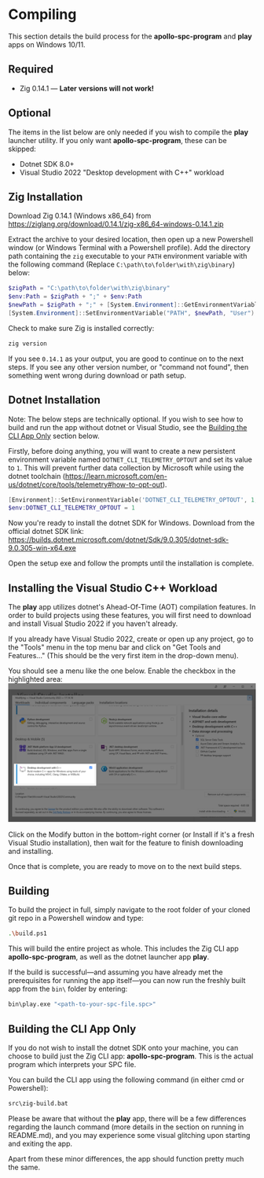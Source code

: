 # Compiling
This section details the build process for the **apollo-spc-program** and **play** apps on Windows 10/11.

## Required
- Zig 0.14.1 — **Later versions will not work!**

## Optional
The items in the list below are only needed if you wish to compile the **play** launcher utility. If you only want **apollo-spc-program**, these can be skipped:
- Dotnet SDK 8.0+
- Visual Studio 2022 "Desktop development with C++" workload

## Zig Installation
Download Zig 0.14.1 (Windows x86_64) from https://ziglang.org/download/0.14.1/zig-x86_64-windows-0.14.1.zip

Extract the archive to your desired location, then open up a new Powershell window (or Windows Terminal with a Powershell profile). Add the directory path containing the `zig` executable to your `PATH` environment variable with the following command (Replace `C:\path\to\folder\with\zig\binary`) below:

```powershell
$zigPath = "C:\path\to\folder\with\zig\binary"
$env:Path = $zigPath + ";" + $env:Path
$newPath = $zigPath + ";" + [System.Environment]::GetEnvironmentVariable("PATH", "User")
[System.Environment]::SetEnvironmentVariable("PATH", $newPath, "User")
```

Check to make sure Zig is installed correctly:

```bash
zig version
```

If you see `0.14.1` as your output, you are good to continue on to the next steps. If you see any other version number, or "command not found", then something went wrong during download or path setup.

## Dotnet Installation
Note: The below steps are technically optional. If you wish to see how to build and run the app without dotnet or Visual Studio, see the [Building the CLI App Only](#building-the-cli-app-only) section below.

Firstly, before doing anything, you will want to create a new persistent environment variable named `DOTNET_CLI_TELEMETRY_OPTOUT` and set its value to `1`. This will prevent further data collection by Microsoft while using the dotnet toolchain (https://learn.microsoft.com/en-us/dotnet/core/tools/telemetry#how-to-opt-out).

```powershell
[Environment]::SetEnvironmentVariable('DOTNET_CLI_TELEMETRY_OPTOUT', 1, 'User')
$env:DOTNET_CLI_TELEMETRY_OPTOUT = 1
```

Now you're ready to install the dotnet SDK for Windows. Download from the official dotnet SDK link:
https://builds.dotnet.microsoft.com/dotnet/Sdk/9.0.305/dotnet-sdk-9.0.305-win-x64.exe

Open the setup exe and follow the prompts until the installation is complete.

## Installing the Visual Studio C++ Workload

The **play** app utilizes dotnet's Ahead-Of-Time (AOT) compilation features. In order to build projects using these features, you will first need to download and install Visual Studio 2022 if you haven't already.

If you already have Visual Studio 2022, create or open up any project, go to the "Tools" menu in the top menu bar and click on "Get Tools and Features..." (This should be the very first item in the drop-down menu).

You should see a menu like the one below. Enable the checkbox in the highlighted area:
![Visual Studio Menu](doc/visual-studio-menu.png)

Click on the Modify button in the bottom-right corner (or Install if it's a fresh Visual Studio installation), then wait for the feature to finish downloading and installing.

Once that is complete, you are ready to move on to the next build steps.

## Building
To build the project in full, simply navigate to the root folder of your cloned git repo in a Powershell window and type:

```bash
.\build.ps1
```

This will build the entire project as whole. This includes the Zig CLI app **apollo-spc-program**, as well as the dotnet launcher app **play**.

If the build is successful—and assuming you have already met the prerequisites for running the app itself—you can now run the freshly built app from the `bin\` folder by entering:
```bash
bin\play.exe "<path-to-your-spc-file.spc>"
```

## Building the CLI App Only
If you do not wish to install the dotnet SDK onto your machine, you can choose to build just the Zig CLI app: **apollo-spc-program**. This is the actual program which interprets your SPC file.

You can build the CLI app using the following command (in either cmd or Powershell):

```bash
src\zig-build.bat
```

Please be aware that without the **play** app, there will be a few differences regarding the launch command (more details in the section on running in README.md), and you may experience some visual glitching upon starting and exiting the app. 

Apart from these minor differences, the app should function pretty much the same.
